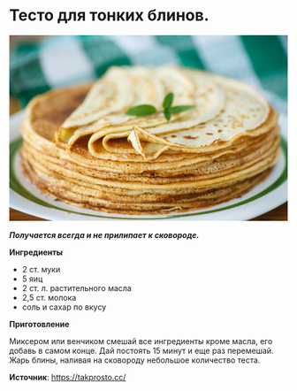 # Тесто для тонких блинов.

![Тесто для тонких блинов](/images/Kulinar/Vypechka/testo-bliny.jpg 'Тесто для тонких блинов')

_**Получается всегда и не прилипает к сковороде.**_

**Ингредиенты**

- 2 ст. муки
- 5 яиц
- 2 ст. л. растительного масла
- 2,5 ст. молока
- соль и сахар по вкусу

**Приготовление**

Миксером или венчиком смешай все ингредиенты кроме масла, его добавь в самом конце. Дай постоять 15 минут и еще раз перемешай. Жарь блины, наливая на сковороду небольшое количество теста.

**Источник**: https://takprosto.cc/
